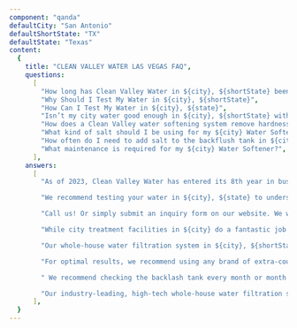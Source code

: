 ```yaml
---
component: "qanda"
defaultCity: "San Antonio"
defaultShortState: "TX"
defaultState: "Texas"
content:
  {
    title: "CLEAN VALLEY WATER LAS VEGAS FAQ",
    questions:
      [
        "How long has Clean Valley Water in ${city}, ${shortState} been in business?",
        "Why Should I Test My Water in ${city}, ${shortState}",
        "How Can I Test My Water in ${city}, ${state}",
        "Isn’t my city water good enough in ${city}, ${shortState} without a Clean Valley Water filtration system?",
        "How does a Clean Valley water softening system remove hardness in ${city} Water?",
        "What kind of salt should I be using for my ${city} Water Softener?",
        "How often do I need to add salt to the backflush tank in ${city}?",
        "What maintenance is required for my ${city} Water Softener?",
      ],
    answers:
      [
        "As of 2023, Clean Valley Water has entered its 8th year in business, while our manufacturer has been in business since 1947. We are proud of our story, and in 2023, Clean Valley Water will be expanding to our new ${city} office!",

        "We recommend testing your water in ${city}, ${state} to understand how hard it truly is, its current pH level, and an overall insight and tarting point perspective on the situation. Water is neutral at a pH level of 7, while the best-tasting alkaline rinking water pH level is 9.5. Contact us today about our state-of-the-art reverse osmosis unit that will deliver he best-tasting drinking water for you and your family.",

        "Call us! Or simply submit an inquiry form on our website. We will contact you and set you up for a water test at your residence—completely free of charge!",

        "While city treatment facilities in ${city} do a fantastic job of ensuring bacteria are removed from treated water through the use of chlorine (and ometimes other chemical compounds like fluoride), the chemicals used begin to react with other substances already present in the water. These substances begin to react to the added cleaning chemicals, resulting in what is known as hard water. This water is not drinkable and is harsh on skin and hair.",

        "Our whole-house water filtration system in ${city}, ${shortState} uses salt and the highest-grade carbon in the form of tiny resin beads inside the tank to attract and hold onto hard water minerals. These beads then exchange those minerals for sodium ions (a process called ion exchange), ultimately creating soft water. This water is then pushed throughout your home to deliver to you and your family safe, non-toxic water for drinking and showering in.",

        "For optimal results, we recommend using any brand of extra-course water softener salt or pellet-type water softener salt. We do not recommend cube salt.",

        " We recommend checking the backlash tank every month or month and a half. Add one bag of salt as needed to keep the tank at least half full at all times. Ensure no “salt bridges” are forming and that the system’s meter says “softening” on the display meter.",

        "Our industry-leading, high-tech whole-house water filtration systems are designed for ${city}, ${shortState} Homes to be essentially hassle-free and as maintenance-free as possible. For optimal results, we recommend keeping the salt level in the brine tank at least half full. | For our reverse osmosis drinking systems, we recommend replacing the pre-carbon and post-carbon filters every 18–24 months and the reverse osmosis membrane every 3-5 years",
      ],
  }
---
```

